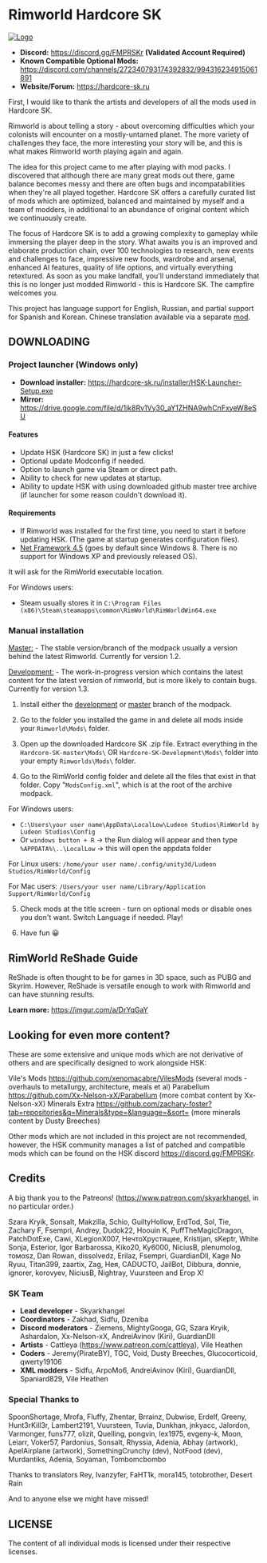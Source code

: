 # Rimworld Hardcore SK

[![Logo](http://s008.radikal.ru/i304/1512/b8/e77f133acb4e.gif)](https://github.com/skyarkhangel/Hardcore-SK)
<!-- you cant center markdown images -->

* **Discord:** <https://discord.gg/FMPRSKr> **(Validated Account Required)**
* **Known Compatible Optional Mods:** <https://discord.com/channels/272340793174392832/994316234915061891>
* **Website/Forum:** <https://hardcore-sk.ru>

First, I would like to thank the artists and developers of all the mods used in Hardcore SK.

Rimworld is about telling a story - about overcoming difficulties which your colonists will encounter on a mostly-untamed planet. The more variety of challenges they face, the more interesting your story will be, and this is what makes Rimworld worth playing again and again.

The idea for this project came to me after playing with mod packs. I discovered that although there are many great mods out there, game balance becomes messy and there are often bugs and incompatabilities when they're all played together. Hardcore SK offers a carefully curated list of mods which are optimized, balanced and maintained by myself and a team of modders, in additional to an abundance of original content which we continuously create.

The focus of Hardcore SK is to add a growing complexity to gameplay while immersing the player deep in the story. What awaits you is an improved and elaborate production chain, over 100 technologies to research, new events and challenges to face, impressive new foods, wardrobe and arsenal, enhanced AI features, quality of life options, and virtually everything retextured. As soon as you make landfall, you'll understand immediately that this is no longer just modded Rimworld - this is Hardcore SK. The campfire welcomes you.

This project has language support for English, Russian, and partial support for Spanish and Korean. Chinese translation available via a separate [mod](https://steamcommunity.com/sharedfiles/filedetails/?id=2469653495).

## DOWNLOADING

### Project launcher (Windows only)

* **Download installer:** <https://hardcore-sk.ru/installer/HSK-Launcher-Setup.exe>
* **Mirror:** <https://drive.google.com/file/d/1jk8Rv1Vy30_aY1ZHNA9whCnFxyeW8eSU>

#### Features

* Update HSK (Hardcore SK) in just a few clicks!
* Optional update Modconfig if needed.
* Option to launch game via Steam or direct path.
* Ability to check for new updates at startup.
* Ability to update HSK with using downloaded github master tree archive (if launcher for some reason couldn't download it).

#### Requirements

* If Rimworld was installed for the first time, you need to start it before updating HSK. (The game at startup generates configuration files).
* [Net Framework 4.5](https://www.microsoft.com/en-us/download/details.aspx?id=30653) (goes by default since Windows 8. There is no support for Windows XP and previously released OS).

It will ask for the RimWorld executable location.

For Windows users:

* Steam usually stores it in `C:\Program Files (x86)\Steam\steamapps\common\RimWorld\RimWorldWin64.exe`

### Manual installation

[Master:](https://github.com/skyarkhangel/Hardcore-SK/tree/master) - The stable version/branch of the modpack usually a version behind the latest Rimworld. Currently for version 1.2.

[Development:](https://github.com/skyarkhangel/Hardcore-SK/tree/development) - The work-in-progress version which contains the latest content for the latest version of rimworld, but is more likely to contain bugs. Currently for version 1.3.

1. Install either the [development](https://github.com/skyarkhangel/Hardcore-SK/tree/development) or [master](https://github.com/skyarkhangel/Hardcore-SK/tree/master) branch of the modpack.

2. Go to the folder you installed the game in and delete all mods inside your `Rimworld\Mods\` folder.

3. Open up the downloaded Hardcore SK .zip file. Extract everything in the `Hardcore-SK-master\Mods\` OR `Hardcore-SK-Development\Mods\` folder into your empty `Rimworlds\Mods\` folder.

4. Go to the RimWorld config folder and delete all the files that exist in that folder. Copy "`ModsConfig.xml`", which is at the root of the archive modpack. 

For Windows users:

* `C:\Users\your user name\AppData\LocalLow\Ludeon Studios\RimWorld by Ludeon Studios\Config`
* Or `windows button + R` -> the Run dialog will appear and then type `%APPDATA%\..\LocalLow` -> this will open the appdata folder

For Linux users: `/home/your user name/.config/unity3d/Ludeon Studios/RimWorld/Config`

For Mac users: `/Users/your user name/Library/Application Support/RimWorld/Config`

5. Check mods at the title screen - turn on optional mods or disable ones you don't want. Switch Language if needed. Play!

6. Have fun 😀  

## RimWorld ReShade Guide

ReShade is often thought to be for games in 3D space, such as PUBG and Skyrim. However, ReShade is versatile enough to work with Rimworld and can have stunning results.

**Learn more:** <https://imgur.com/a/DrYqGaY>

## Looking for even more content?

These are some extensive and unique mods which are not derivative of others and are specifically designed to work alongside HSK:

Vile's Mods <https://github.com/xenomacabre/VilesMods> (several mods - overhauls to metallurgy, architecture, meals et al)
Parabellum <https://github.com/Xx-Nelson-xX/Parabellum> (more combat content by Xx-Nelson-xX)
Minerals Extra <https://github.com/zachary-foster?tab=repositories&q=Minerals&type=&language=&sort=> (more minerals content by Dusty Breeches)

Other mods which are not included in this project are not recommended, however, the HSK community manages a list of patched and compatible mods which can be found on the HSK discord <https://discord.gg/FMPRSKr>. 

## Credits

A big thank you to the Patreons! (<https://www.patreon.com/skyarkhangel>, in no particular order.)

Szara Kryik, Sonsalt, Makzilla, Schio, GuiltyHollow, ErdTod, Sol, Tie, Zachary F, Fsempri, Andrey, Dudok22, Hoouin K, PuffTheMagicDragon,
PatchDotExe, Cawi, XLegionX007, НечтоХрустящее, Kristijan, sKeptr, White Sonja, Esterior, Igor Barbarossa, Kiko20, Ky6000, 
NiciusB, plenumolog, томαѕz, Dan Rowan, dissolvedz, Erilaz, Fsempri, GuardianDll, Kage No Ryuu, Titan399, zaartix, Zag, Нея, CADUCTO, 
JailBot, Dibbura, donnie, ignorer, korovyev, NiciusB, Nightray, Vuursteen and Егор Х!

### SK Team

* **Lead developer** - Skyarkhangel
* **Coordinators** - Zakhad, Sidfu, Dzeniba
* **Discord moderators** - Ziemens, MightyGooga, GG, Szara Kryik, Ashardalon, Xx-Nelson-xX, AndreiAvinov (Kiri), GuardianDll
* **Artists** - Cattleya (<https://www.patreon.com/cattleya>), Vile Heathen
* **Coders** - Jeremy(PirateBY), TGC, Void, Dusty Breeches, Glucocorticoid, qwerty19106
* **XML modders** - Sidfu, ArpoMo6, AndreiAvinov (Kiri), GuardianDll, Spaniard829, Vile Heathen

### Special Thanks to

SpoonShortage, Mrofa, Fluffy, Zhentar, Brrainz, Dubwise, Erdelf, Greeny, Hunt3rKill3r, 
Lambert2191, Vuursteen, Tuvia, Dunkhan, jnkyacc, Jalordon, Varmonger, funs777, olizit, 
Quelling, pongvin, lex1975, evgeny-k, Moon, Leiarr, Voker57, Pardonius,
 Sonsalt, Rhyssia, Adenia, Abhay (artwork), ApelAirplane (artwork),
SomethingCrunchy (dev), NotFood (dev), Murdantiks, Adenia, Soyaman, Tombomcbombo

Thanks to translators Rey, Ivanzyfer, FaHT1k, mora145, totobrother, Desert Rain

And to anyone else we might have missed!

## LICENSE

The content of all individual mods is licensed under their respective licenses.
